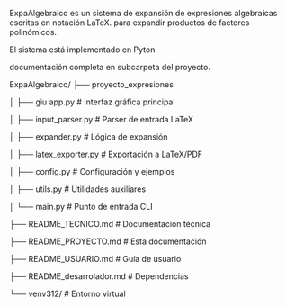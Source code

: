 
ExpaAlgebraico es un sistema  de expansión de expresiones algebraicas escritas en notación LaTeX.
para expandir productos de factores polinómicos.

El sistema está implementado en Pyton 


documentación completa en subcarpeta del proyecto.


ExpaAlgebraico/
├── proyecto_expresiones

│   ├── giu app.py              # Interfaz gráfica principal


│   ├── input_parser.py         # Parser de entrada LaTeX


│   ├── expander.py             # Lógica de expansión


│   ├── latex_exporter.py       # Exportación a LaTeX/PDF


│   ├── config.py               # Configuración y ejemplos


│   ├── utils.py                # Utilidades auxiliares


│   └── main.py                 # Punto de entrada CLI


├── README_TECNICO.md           # Documentación técnica


├── README_PROYECTO.md          # Esta documentación


├── README_USUARIO.md           # Guía de usuario


├── README_desarrolador.md      # Dependencias


└── venv312/                    # Entorno virtual

